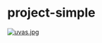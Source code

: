 # project-simple
[![uvas.jpg](https://i.postimg.cc/pVs54N4M/uvas.jpg)](https://postimg.cc/SjzKYPmg)

